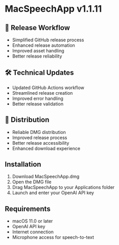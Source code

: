 # MacSpeechApp v1.1.11

## 🔄 Release Workflow
- Simplified GitHub release process
- Enhanced release automation
- Improved asset handling
- Better release reliability

## 🛠 Technical Updates
- Updated GitHub Actions workflow
- Streamlined release creation
- Improved error handling
- Better release validation

## 🚀 Distribution
- Reliable DMG distribution
- Improved release process
- Better release accessibility
- Enhanced download experience

## Installation
1. Download MacSpeechApp.dmg
2. Open the DMG file
3. Drag MacSpeechApp to your Applications folder
4. Launch and enter your OpenAI API key

## Requirements
- macOS 11.0 or later
- OpenAI API key
- Internet connection
- Microphone access for speech-to-text